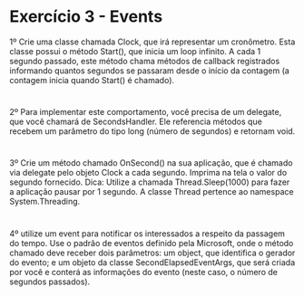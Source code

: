 # Exercício 3 - Events

1º Crie uma classe chamada Clock, que irá representar um cronômetro. Esta classe possui o 
método Start(), que inicia um loop infinito. A cada 1 segundo passado, este método chama 
métodos de callback registrados informando quantos segundos se passaram desde o início da 
contagem (a contagem inicia quando Start() é chamado). 

#
2º Para implementar este comportamento, você precisa de um delegate, que você chamará de 
SecondsHandler. Ele referencia métodos que recebem um parâmetro do tipo long (número 
de segundos) e retornam void. 
#
3º Crie um método chamado OnSecond() na sua aplicação, que é chamado via delegate pelo 
objeto Clock a cada segundo. Imprima na tela o valor do segundo fornecido. 
Dica: Utilize a chamada Thread.Sleep(1000) para fazer a aplicação pausar por 1 segundo. A 
classe Thread pertence ao namespace System.Threading. 
#
4º utilize um event para notificar os 
interessados a respeito da passagem do tempo. 
Use o padrão de eventos definido pela Microsoft, onde o método chamado deve receber dois 
parâmetros: um object, que identifica o gerador do evento; e um objeto da classe 
SecondElapsedEventArgs, que será criada por você e conterá as informações do evento 
(neste caso, o número de segundos passados).
